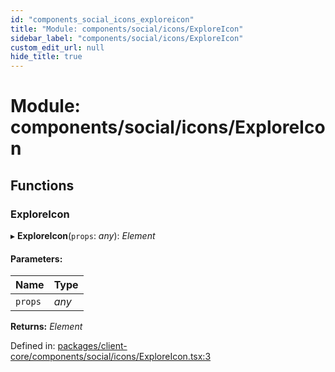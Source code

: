 ```yaml
---
id: "components_social_icons_exploreicon"
title: "Module: components/social/icons/ExploreIcon"
sidebar_label: "components/social/icons/ExploreIcon"
custom_edit_url: null
hide_title: true
---
```


# Module: components/social/icons/ExploreIcon

## Functions

### ExploreIcon

▸ **ExploreIcon**(`props`: *any*): *Element*

#### Parameters:

Name | Type |
:------ | :------ |
`props` | *any* |

**Returns:** *Element*

Defined in: [packages/client-core/components/social/icons/ExploreIcon.tsx:3](https://github.com/xr3ngine/xr3ngine/blob/66a84a950/packages/client-core/components/social/icons/ExploreIcon.tsx#L3)
